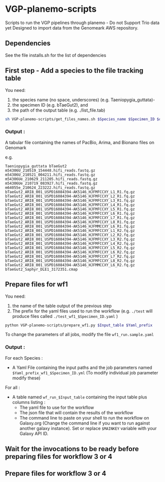 # VGP-planemo-scripts

Scripts to run the VGP pipelines through planemo - Do not Support Trio data yet
Designed to import data from the Genomeark AWS repository.

## Dependencies

See the file installs.sh for the list of dependencies

## First step - Add a species to the file tracking table

You need: 
1. the species name (no space, underscores) (e.g. Taeniopygia_guttata)-
2. the specimen ID (e.g. bTaeGut2), and 
3. the path of the output table (e.g. ./list_file.tab)

````bash
sh VGP-planemo-scripts/get_files_names.sh $Species_name $Specimen_ID $output
````

### Output : 

A tabular file containing the names of PacBio, Arima, and Bionano files on Genomark

e.g.

````tabular
Taeniopygia_guttata	bTaeGut2	m54306U_210519_154448.hifi_reads.fastq.gz m54306U_210521_004211.hifi_reads.fastq.gz m54306Ue_210629_211205.hifi_reads.fastq.gz m54306Ue_210719_083927.hifi_reads.fastq.gz m64055e_210624_223222.hifi_reads.fastq.gz	bTaeGut2_ARI8_001_USPD16084394-AK5146_HJFMFCCXY_L1_R1.fq.gz bTaeGut2_ARI8_001_USPD16084394-AK5146_HJFMFCCXY_L2_R1.fq.gz bTaeGut2_ARI8_001_USPD16084394-AK5146_HJFMFCCXY_L3_R1.fq.gz bTaeGut2_ARI8_001_USPD16084394-AK5146_HJFMFCCXY_L4_R1.fq.gz bTaeGut2_ARI8_001_USPD16084394-AK5146_HJFMFCCXY_L5_R1.fq.gz bTaeGut2_ARI8_001_USPD16084394-AK5146_HJFMFCCXY_L6_R1.fq.gz bTaeGut2_ARI8_001_USPD16084394-AK5146_HJFMFCCXY_L7_R1.fq.gz bTaeGut2_ARI8_001_USPD16084394-AK5146_HJFMFCCXY_L8_R1.fq.gz bTaeGut2_ARI8_001_USPD16084394-AK5146_HJFMMCCXY_L6_R1.fq.gz	bTaeGut2_ARI8_001_USPD16084394-AK5146_HJFMFCCXY_L1_R2.fq.gz bTaeGut2_ARI8_001_USPD16084394-AK5146_HJFMFCCXY_L2_R2.fq.gz bTaeGut2_ARI8_001_USPD16084394-AK5146_HJFMFCCXY_L3_R2.fq.gz bTaeGut2_ARI8_001_USPD16084394-AK5146_HJFMFCCXY_L4_R2.fq.gz bTaeGut2_ARI8_001_USPD16084394-AK5146_HJFMFCCXY_L5_R2.fq.gz bTaeGut2_ARI8_001_USPD16084394-AK5146_HJFMFCCXY_L6_R2.fq.gz bTaeGut2_ARI8_001_USPD16084394-AK5146_HJFMFCCXY_L7_R2.fq.gz bTaeGut2_ARI8_001_USPD16084394-AK5146_HJFMFCCXY_L8_R2.fq.gz bTaeGut2_ARI8_001_USPD16084394-AK5146_HJFMMCCXY_L6_R2.fq.gz	bTaeGut2_Saphyr_DLE1_3172351.cmap
````



## Prepare files for wf1 

You need: 
1. the name of the table output of the previous step
2. The prefix for the yaml files used to run the workflow (e.g. `./test` will produce files called `./test_wf1_$Specimen_ID.yaml` )

````bash
python VGP-planemo-scripts/prepare_wf1.py $Input_table $Yaml_prefix
````

To change the parameters of all jobs, modify the file `wf1_run.sample.yaml`


### Output : 

For each Species : 
- A Yaml File containing the input paths and the job parameters named `$Yaml_prefix_wf1_$Specimen_ID.yml` (To modify individual job parameter modify these)

For all : 
- A table named `wf_run_$Input_table` containing the input table plus columns listing : 
  - The yaml file to use for the workflow
  - The json file that will contain the results of the workflow
  - The command line to paste on your shell to run the workflow on Galaxy.org (Change the command line if you want to run against another galaxy instance). Set or replace `$MAINKEY` variable with your Galaxy API ID.


## Wait for the invocations to be ready before preparing files for workflow 3 or 4


## Prepare files for workflow 3 or 4 
